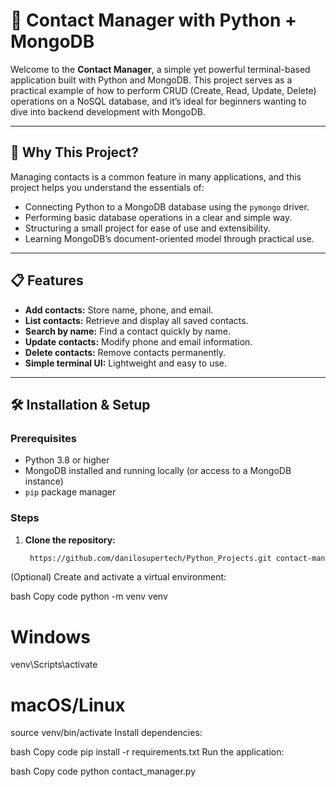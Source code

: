 # 📇 Contact Manager with Python + MongoDB

Welcome to the **Contact Manager**, a simple yet powerful terminal-based application built with Python and MongoDB. This project serves as a practical example of how to perform CRUD (Create, Read, Update, Delete) operations on a NoSQL database, and it’s ideal for beginners wanting to dive into backend development with MongoDB.

---

## 🚀 Why This Project?

Managing contacts is a common feature in many applications, and this project helps you understand the essentials of:

- Connecting Python to a MongoDB database using the `pymongo` driver.
- Performing basic database operations in a clear and simple way.
- Structuring a small project for ease of use and extensibility.
- Learning MongoDB’s document-oriented model through practical use.

---

## 📋 Features

- **Add contacts:** Store name, phone, and email.
- **List contacts:** Retrieve and display all saved contacts.
- **Search by name:** Find a contact quickly by name.
- **Update contacts:** Modify phone and email information.
- **Delete contacts:** Remove contacts permanently.
- **Simple terminal UI:** Lightweight and easy to use.

---

## 🛠️ Installation & Setup

### Prerequisites

- Python 3.8 or higher
- MongoDB installed and running locally (or access to a MongoDB instance)
- `pip` package manager

### Steps

1. **Clone the repository:**

   ```bash
    https://github.com/danilosupertech/Python_Projects.git contact-manager-python-mongodb
   
(Optional) Create and activate a virtual environment:

bash
Copy code
python -m venv venv
# Windows
venv\Scripts\activate
# macOS/Linux
source venv/bin/activate
Install dependencies:

bash
Copy code
pip install -r requirements.txt
Run the application:

bash
Copy code
python contact_manager.py
